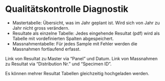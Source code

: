 # Qualitätskontrolle Diagnostik

- Mastertabelle: Übersicht, was im Jahr geplant ist. Wird sich von Jahr zu Jahr nicht gross verändern.
- Resultate als einzelne Tabelle: Jedes eingehende Resultat (pdf) wird als Tabelle mit vordefinierten Spalten abgespeichert.
- Massnahmentabelle: Für jedes Sample mit Fehler werden die Massnahmen fortlaufend erfasst.

Link von Resultat zu Master via “Panel” und Datum.
Link von Massnahmen zu Resultat via “Distribution Nr.” und “Specimen ID”.

Es können mehrer Resultat Tabellen gleichzeitig hochgeladen werden.